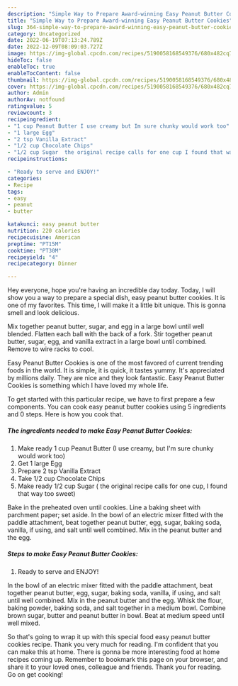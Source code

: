 ```yaml
---
description: "Simple Way to Prepare Award-winning Easy Peanut Butter Cookies"
title: "Simple Way to Prepare Award-winning Easy Peanut Butter Cookies"
slug: 364-simple-way-to-prepare-award-winning-easy-peanut-butter-cookies
category: Uncategorized
date: 2022-06-19T07:13:24.789Z
date: 2022-12-09T08:09:03.727Z
image: https://img-global.cpcdn.com/recipes/5190058168549376/680x482cq70/easy-peanut-butter-cookies-recipe-main-photo.jpg
hideToc: false
enableToc: true
enableTocContent: false
thumbnail: https://img-global.cpcdn.com/recipes/5190058168549376/680x482cq70/easy-peanut-butter-cookies-recipe-main-photo.jpg
cover: https://img-global.cpcdn.com/recipes/5190058168549376/680x482cq70/easy-peanut-butter-cookies-recipe-main-photo.jpg
author: Admin
authorAv: notfound
ratingvalue: 5
reviewcount: 3
recipeingredient:
- "1 cup Peanut Butter I use creamy but Im sure chunky would work too"
- "1 large Egg"
- "2 tsp Vanilla Extract"
- "1/2 cup Chocolate Chips"
- "1/2 cup Sugar  the original recipe calls for one cup I found that way too sweet"
recipeinstructions:

- "Ready to serve and ENJOY!"
categories:
- Recipe
tags:
- easy
- peanut
- butter

katakunci: easy peanut butter 
nutrition: 220 calories
recipecuisine: American
preptime: "PT15M"
cooktime: "PT30M"
recipeyield: "4"
recipecategory: Dinner

---
```



Hey everyone, hope you're having an incredible day today. Today, I will show you a way to prepare a special dish, easy peanut butter cookies. It is one of my favorites. This time, I will make it a little bit unique. This is gonna smell and look delicious.

Mix together peanut butter, sugar, and egg in a large bowl until well blended. Flatten each ball with the back of a fork. Stir together peanut butter, sugar, egg, and vanilla extract in a large bowl until combined. Remove to wire racks to cool.

Easy Peanut Butter Cookies is one of the most favored of current trending foods in the world. It is simple, it is quick, it tastes yummy. It's appreciated by millions daily. They are nice and they look fantastic. Easy Peanut Butter Cookies is something which I have loved my whole life.


To get started with this particular recipe, we have to first prepare a few components. You can cook easy peanut butter cookies using 5 ingredients and 0 steps. Here is how you cook that.

<!--inarticleads1-->

##### The ingredients needed to make Easy Peanut Butter Cookies:

1. Make ready 1 cup Peanut Butter (I use creamy, but I&#39;m sure chunky would work too)
1. Get 1 large Egg
1. Prepare 2 tsp Vanilla Extract
1. Take 1/2 cup Chocolate Chips
1. Make ready 1/2 cup Sugar ( the original recipe calls for one cup, I found that way too sweet)


Bake in the preheated oven until cookies. Line a baking sheet with parchment paper; set aside. In the bowl of an electric mixer fitted with the paddle attachment, beat together peanut butter, egg, sugar, baking soda, vanilla, if using, and salt until well combined. Mix in the peanut butter and the egg. 

<!--inarticleads2-->

##### Steps to make Easy Peanut Butter Cookies:


1. Ready to serve and ENJOY!

In the bowl of an electric mixer fitted with the paddle attachment, beat together peanut butter, egg, sugar, baking soda, vanilla, if using, and salt until well combined. Mix in the peanut butter and the egg. Whisk the flour, baking powder, baking soda, and salt together in a medium bowl. Combine brown sugar, butter and peanut butter in bowl. Beat at medium speed until well mixed. 

So that's going to wrap it up with this special food easy peanut butter cookies recipe. Thank you very much for reading. I'm confident that you can make this at home. There is gonna be more interesting food at home recipes coming up. Remember to bookmark this page on your browser, and share it to your loved ones, colleague and friends. Thank you for reading. Go on get cooking!
